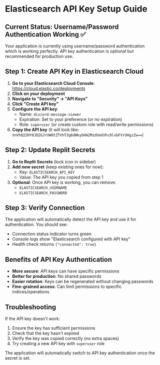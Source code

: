 # Elasticsearch API Key Setup Guide

## Current Status: Username/Password Authentication Working ✅

Your application is currently using username/password authentication which is working perfectly. API key authentication is optional but recommended for production use.

## Step 1: Create API Key in Elasticsearch Cloud

1. **Go to your Elasticsearch Cloud Console**: https://cloud.elastic.co/deployments
2. **Click on your deployment**
3. **Navigate to "Security" → "API Keys"**
4. **Click "Create API key"**
5. **Configure the API key**:
   - Name: `discord-message-viewer`
   - Expiration: Set to your preference (or no expiration)
   - Role: `superuser` (or create custom role with read/write permissions)
6. **Copy the API key** (it will look like: `VnVhQ2ZHY0JDZGJrUW0tZTVhT3g6dWkybHA2MzdUeGVhc0lxbFVrUHgzZw==`)

## Step 2: Update Replit Secrets

1. **Go to Replit Secrets** (lock icon in sidebar)
2. **Add new secret** (keep existing ones for now):
   - Key: `ELASTICSEARCH_API_KEY`
   - Value: The API key you copied from step 1
3. **Optional**: Once API key is working, you can remove:
   - `ELASTICSEARCH_USERNAME`
   - `ELASTICSEARCH_PASSWORD`

## Step 3: Verify Connection

The application will automatically detect the API key and use it for authentication. You should see:
- Connection status indicator turns green
- Console logs show "Elasticsearch configured with API key"
- Health check returns `{"connected": true}`

## Benefits of API Key Authentication

- **More secure**: API keys can have specific permissions
- **Better for production**: No shared passwords
- **Easier rotation**: Keys can be regenerated without changing passwords
- **Fine-grained access**: Can limit permissions to specific indices/operations

## Troubleshooting

If the API key doesn't work:
1. Ensure the key has sufficient permissions
2. Check that the key hasn't expired
3. Verify the key was copied correctly (no extra spaces)
4. Try creating a new API key with `superuser` role

The application will automatically switch to API key authentication once the secret is set.